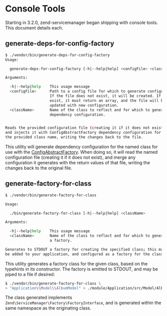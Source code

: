 # Console Tools

Starting in 3.2.0, zend-servicemanager began shipping with console tools. This
document details each.

## generate-deps-for-config-factory

```bash
$ ./vendor/bin/generate-deps-for-config-factory
Usage:

  generate-deps-for-config-factory [-h|--help|help] <configFile> <className>

Arguments:

  -h|--help|help    This usage message
  <configFile>      Path to a config file for which to generate configuration.
                    If the file does not exist, it will be created. If it does
                    exist, it must return an array, and the file will be
                    updated with new configuration.
  <className>       Name of the class to reflect and for which to generate
                    dependency configuration.


Reads the provided configuration file (creating it if it does not exist),
and injects it with ConfigAbstractFactory dependency configuration for
the provided class name, writing the changes back to the file.
```

This utility will generate dependency configuration for the named class for use
with the [ConfigAbstractFactory](config-abstract-factory.md). When doing so, it
will read the named configuration file (creating it if it does not exist), and
merge any configuration it generates with the return values of that file,
writing the changes back to the original file.

## generate-factory-for-class

```bash
$ ./vendor/bin/generate-factory-for-class

Usage:

  ./bin/generate-factory-for-class [-h|--help|help] <className>

Arguments:

  -h|--help|help    This usage message
  <className>       Name of the class to reflect and for which to generate
                    a factory.

Generates to STDOUT a factory for creating the specified class; this may then
be added to your application, and configured as a factory for the class.
```

This utility generates a factory class for the given class, based on the
typehints in its constructor. The factory is emitted to STDOUT, and may be piped
to a file if desired:

```bash
$ ./vendor/bin/generate-factory-for-class \
> "Application\\Model\\AlbumModel" > ./module/Application/src/Model/AlbumModelFactory.php
```

The class generated implements `Zend\ServiceManager\Factory\FactoryInterface`,
and is generated within the same namespace as the originating class.
